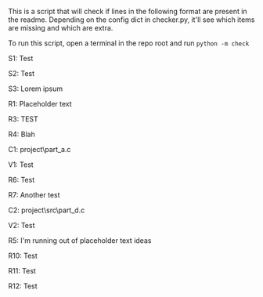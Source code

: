 This is a script that will check if lines in the following format are present in the readme.
Depending on the config dict in checker.py, it'll see which items are missing and which are extra.

To run this script, open a terminal in the repo root and run ```python -m check```

S1: Test

S2: Test

S3: Lorem ipsum

R1: Placeholder text

R3: TEST

R4: Blah

C1: project\part_a.c

V1: Test

R6: Test

R7: Another test

C2: project\src\part_d.c

V2: Test

R5: I'm running out of placeholder text ideas

R10: Test

R11: Test

R12: Test